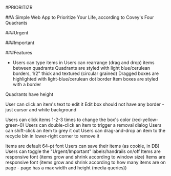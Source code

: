 #PRIORITIZR

##A Simple Web App to Prioritize Your Life, according to Covey's Four Quadrants

###Urgent

###Important


###Features

- Users can type items in
Users can rearrange (drag and drop) items between quadrants
Quadrants are styled with light blue/cerulean borders, 1/2" thick and textured (circular grained)
Dragged boxes are highlighted with light-blue/cerulean dot border
Item boxes are styled with a border

Quadrants have height

User can click an item's text to edit it
Edit box should not have any border - just cursor and white background

Users can click items 1-2-3 times to change the box's color (red-yellow-green-0)
Users can double-click an item to trigger a removal dialog
Users can shift-click an item to grey it out
Users can drag-and-drop an item to the recycle bin in lower-right corner to remove it

Items are default 64-pt font
Users can save their items (as cookie, in DB)
Users can toggle the "Urgent/Important" labels/handrails on/off
Items are responsive font (items grow and shrink according to window size)
Items are responsive font (items grow and shrink according to how many items are on page - page has a max width and height (media queries))
